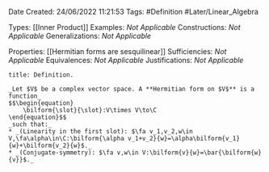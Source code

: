 <div class="topSpace"></div>

Date Created: 24/06/2022 11:21:53
Tags: #Definition #Later/Linear_Algebra

Types: [[Inner Product]]
Examples: _Not Applicable_
Constructions: _Not Applicable_
Generalizations: _Not Applicable_

Properties: [[Hermitian forms are sesquilinear]]
Sufficiencies: _Not Applicable_
Equivalences: _Not Applicable_
Justifications: _Not Applicable_

``` ad-Definition
title: Definition.

_Let $V$ be a complex vector space. A **Hermitian form on $V$** is a function_
$$\begin{equation}
    \bilform{\slot}{\slot}:V\times V\to\C
\end{equation}$$
_such that:_
* _(Linearity in the first slot): $\fa v_1,v_2,w\in V,\fa\alpha\in\C:\bilform{\alpha v_1+v_2}{w}=\alpha\bilform{v_1}{w}+\bilform{v_2}{w}$._
* _(Conjugate-symmetry): $\fa v,w\in V:\bilform{v}{w}=\bar{\bilform{w}{v}}$._

```
